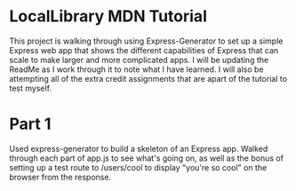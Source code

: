 # LocalLibrary MDN Tutorial

This project is walking through using Express-Generator to set up a simple
Express web app that shows the different capabilities of Express that can scale
to make larger and more complicated apps. I will be updating the ReadMe as I
work through it to note what I have learned. I will also be attempting all of
the extra credit assignments that are apart of the tutorial to test myself.

# Part 1

Used express-generator to build a skeleton of an Express app. Walked through
each part of app.js to see what's going on, as well as the bonus of setting up a
test route to /users/cool to display "you're so cool" on the browser from the
response.
